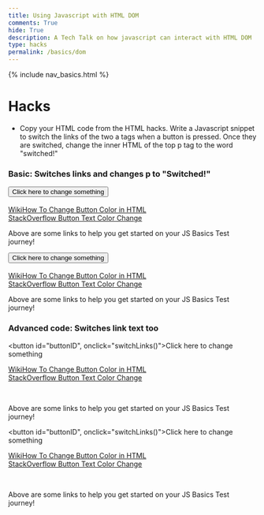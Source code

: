 ```yaml
---
title: Using Javascript with HTML DOM
comments: True
hide: True
description: A Tech Talk on how javascript can interact with HTML DOM
type: hacks
permalink: /basics/dom
---
```


{% include nav_basics.html %}

# Hacks
- Copy your HTML code from the HTML hacks. Write a Javascript snippet to switch the links of the two a tags when a button is pressed. Once they are switched, change the inner HTML of the top p tag to the word "switched!"

### Basic: Switches links and changes p to "Switched!"

<button id="buttonID" onclick="switchLinks()">Click here to change something</button>
<br>
<br>
<a id="link1" href="https://www.wikihow.com/Change-the-Button-Color-in-HTML">WikiHow To Change Button Color in HTML</a><br>
<a id="link2" href="https://stackoverflow.com/questions/12471132/how-to-set-text-color-in-submit-button">StackOverflow Button Text Color Change</a><br>

<div id="divContainerIDbutton">
<p id="para">Above are some links to help you get started on your JS Basics Test journey!</p>
</div>

<script>
var link1 = document.getElementById("link1")
var link2 = document.getElementById("link2")
var para = document.getElementById("para")
  
var og1 = link1.href
var og2 = link2.href

function switchLinks(){
  link1.href = og2
  link2.href = og1
  
  para.innerHTML = "Switched!";
  
}
</script>

<button id="buttonID" onclick="switchLinks()">Click here to change something</button>
<br>
<br>
<a id="link1" href="https://www.wikihow.com/Change-the-Button-Color-in-HTML">WikiHow To Change Button Color in HTML</a><br>
<a id="link2" href="https://stackoverflow.com/questions/12471132/how-to-set-text-color-in-submit-button">StackOverflow Button Text Color Change</a><br>

<div id="divContainerIDbutton">
<p id="para">Above are some links to help you get started on your JS Basics Test journey!</p>
</div>

<script>
var link1 = document.getElementById("link1")
var link2 = document.getElementById("link2")
var para = document.getElementById("para")

var og1 = link1.href
var og2 = link2.href

function switchLinks(){
  link1.href = og2
  link2.href = og1

  para.innerHTML = "Switched!";

}
</script>

### Advanced code: Switches link text too

<button id="buttonID", onclick="switchLinks()">Click here to change something</button>
<br>

<a id="link1" href="https://www.wikihow.com/Change-the-Button-Color-in-HTML">WikiHow To Change Button Color in HTML</a>
<br>
<a id="link2" href="https://stackoverflow.com/questions/12471132/how-to-set-text-color-in-submit-button">StackOverflow Button Text Color Change</a>

<br>
<div id="divContainerIDbutton">

<p id="para">Above are some links to help you get started on your JS Basics Test journey!</p>
</div>

<script>
var link1 = document.getElementById("link1")
var link2 = document.getElementById("link2")
var para = document.getElementById("para")

var og1 = link1.href
var og2 = link2.href
var text1 = link1.innerText
var text2 = link2.innerText

function switchLinks(){
    link1.href = og2
    link2.href = og1
    buttonID.innerHTML = "Working...";
    
    setTimeout(function() {       
        link1.innerText = text2;
        link2.innerText = text1;
        para.innerHTML = "Switched!";
        buttonID.innerHTML = "Click here to change something";
    }, 500);
}
</script>

<button id="buttonID", onclick="switchLinks()">Click here to change something</button>
<br>

<a id="link1" href="https://www.wikihow.com/Change-the-Button-Color-in-HTML">WikiHow To Change Button Color in HTML</a>
<br>
<a id="link2" href="https://stackoverflow.com/questions/12471132/how-to-set-text-color-in-submit-button">StackOverflow Button Text Color Change</a>

<br>
<div id="divContainerIDbutton">

<p id="para">Above are some links to help you get started on your JS Basics Test journey!</p>
</div>

<script>
var link1 = document.getElementById("link1")
var link2 = document.getElementById("link2")
var para = document.getElementById("para")

var og1 = link1.href
var og2 = link2.href
var text1 = link1.innerText
var text2 = link2.innerText

function switchLinks(){
    link1.href = og2
    link2.href = og1
    buttonID.innerHTML = "Working...";

    setTimeout(function() {       
        link1.innerText = text2;
        link2.innerText = text1;
        para.innerHTML = "Switched!";
        buttonID.innerHTML = "Click here to change something";
    }, 500);
}
</script>